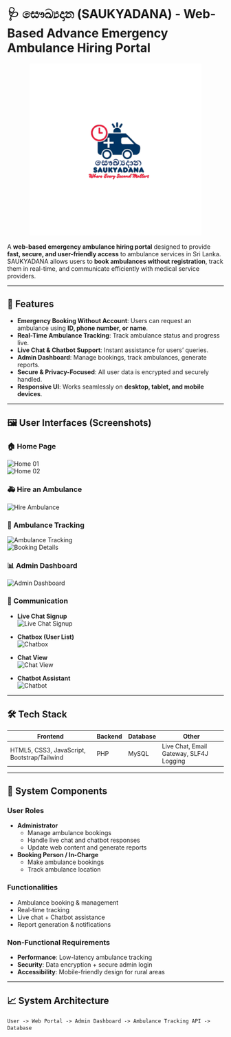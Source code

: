 # 🩺 සෞඛ්‍යදාන (SAUKYADANA) - Web-Based Advance Emergency Ambulance Hiring Portal  

<p align="center">
  <img src="Project-Materials/Transparent-logo.png" alt="SAUKYADANA Logo" width="400"/>
</p>

A **web-based emergency ambulance hiring portal** designed to provide **fast, secure, and user-friendly access** to ambulance services in Sri Lanka.  
SAUKYADANA allows users to **book ambulances without registration**, track them in real-time, and communicate efficiently with medical service providers.

---

## 🚀 Features

- **Emergency Booking Without Account**: Users can request an ambulance using **ID, phone number, or name**.  
- **Real-Time Ambulance Tracking**: Track ambulance status and progress live.  
- **Live Chat & Chatbot Support**: Instant assistance for users’ queries.  
- **Admin Dashboard**: Manage bookings, track ambulances, generate reports.  
- **Secure & Privacy-Focused**: All user data is encrypted and securely handled.  
- **Responsive UI**: Works seamlessly on **desktop, tablet, and mobile devices**.  

---

## 🖼️ User Interfaces (Screenshots)

### 🏠 Home Page  
![Home 01](home_01.png)  
![Home 02](home_02.png)  

### 🚑 Hire an Ambulance  
![Hire Ambulance](hire_ambulance.png)  

### 📍 Ambulance Tracking  
![Ambulance Tracking](ambulance_track.png)  
![Booking Details](booking_details_ambulance.png)  

### 📊 Admin Dashboard  
![Admin Dashboard](admindashbaord.png)  

### 💬 Communication  
- **Live Chat Signup**  
  ![Live Chat Signup](Saukyadana_livechat_signup.png)  

- **Chatbox (User List)**  
  ![Chatbox](chatbox.png)  

- **Chat View**  
  ![Chat View](chat-view.png)  

- **Chatbot Assistant**  
  ![Chatbot](chatbot.png)  

---

## 🛠️ Tech Stack

| Frontend | Backend | Database | Other |
|----------|---------|----------|-------|
| HTML5, CSS3, JavaScript, Bootstrap/Tailwind | PHP | MySQL | Live Chat, Email Gateway, SLF4J Logging |

---

## 📂 System Components

### User Roles
- **Administrator**
  - Manage ambulance bookings  
  - Handle live chat and chatbot responses  
  - Update web content and generate reports  
- **Booking Person / In-Charge**
  - Make ambulance bookings  
  - Track ambulance location  

### Functionalities
- Ambulance booking & management  
- Real-time tracking  
- Live chat + Chatbot assistance  
- Report generation & notifications  

### Non-Functional Requirements
- **Performance**: Low-latency ambulance tracking  
- **Security**: Data encryption + secure admin login  
- **Accessibility**: Mobile-friendly design for rural areas  

---

## 📈 System Architecture

```text
User -> Web Portal -> Admin Dashboard -> Ambulance Tracking API -> Database
